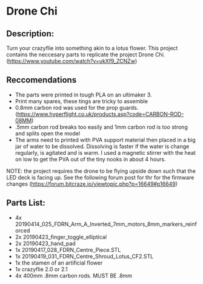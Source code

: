 # Drone Chi
## Description:
Turn your crazyflie into something akin to a lotus flower. This project contains the neccesary parts to replicate the project Drone Chi. (https://www.youtube.com/watch?v=ukXf9_ZCNZw)



## Reccomendations
- The parts were printed in tough PLA on an ultimaker 3. 
- Print many spares, these tings are tricky to assemble
- 0.8mm carbon rod was used for the prop guards. (https://www.hyperflight.co.uk/products.asp?code=CARBON-ROD-08MM)
- .5mm carbon rod breaks too easily and 1mm carbon rod is too strong and splits open the model
- The arms need to printed with PVA support material then placed in a big jar of water to be dissolved. Dissolving is faster if the water is change regularly, is agitated and is warm. I used a magnetic stirrer with the heat on low to get the PVA out of the tiny nooks in about 4 hours. 

NOTE: the project requires the drone to be flying upside down such that the LED deck is facing up. See the following forum post for thr for the firmware changes (https://forum.bitcraze.io/viewtopic.php?p=16649#p16649)


## Parts List:
- 4x 20190414_025_FDRN_Arm_A_Inverted_7mm_motors_8mm_markers_reinforced
- 2x 20190423_finger_toggle_elliptical
- 2x 20190423_hand_pad
- 1x 20190417_028_FDRN_Centre_Piece.STL
- 1x 20190419_031_FDRN_Centre_Shroud_Lotus_CF2.STL
- 1x the stamen of an artificial flower
- 1x crazyflie 2.0 or 2.1
- 4x 400mm .8mm carbon rods. MUST BE .8mm


